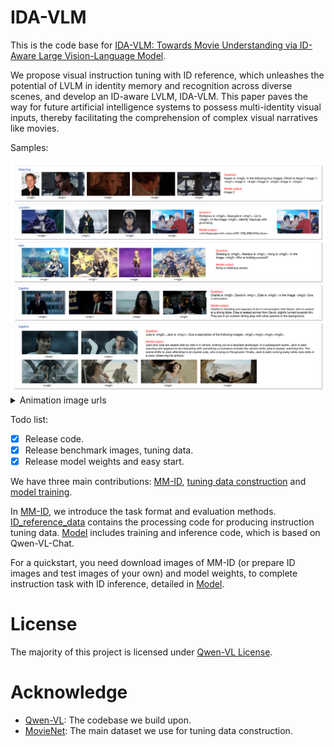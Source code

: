 # IDA-VLM

This is the code base for [IDA-VLM: Towards Movie Understanding via ID-Aware Large Vision-Language Model](https://arxiv.org/pdf/2407.07577).

We propose visual instruction tuning with ID reference, which unleashes the potential of LVLM in identity memory and recognition across diverse scenes, and develop an ID-aware LVLM, IDA-VLM. This paper paves the way for future artificial intelligence systems to possess multi-identity visual inputs, thereby facilitating the comprehension of complex visual narratives like movies.

Samples:

<img src="./fig/samples.png">
<details>
  <summary>Animation image urls</summary>
https://img1.doubanio.com/view/photo/l/public/p2625512480.webp, https://img1.doubanio.com/view/photo/m/public/p2901199610.webp, https://img2.doubanio.com/view/photo/m/public/p2896107391.webp, https://img2.doubanio.com/view/photo/l/public/p2895851711.webp, https://olimg.3dmgame.com/uploads/images/xiaz/2021/0924/1632447816995.jpg, https://i0.hdslb.com/bfs/archive/0384c2f5139013b1ceae84395bbd58fae25898ef.jpg, https://act-webstatic.mihoyo.com/event-static/2023/08/15/9797cacf6d60a54f91fb6f68546b43e1_6723404097102093983.jpg?x-oss-process=image/quality,Q_80/resize,m_lfit,s_700
</details>

Todo list:

- [x] Release code.
- [x] Release benchmark images, tuning data.
- [x] Release model weights and easy start.

We have three main contributions: [MM-ID](./mm-id/), [tuning data construction](./ID_reference_data/) and [model training](./model).

In [MM-ID](./mm-id/), we introduce the task format and evaluation methods. [ID_reference_data](./ID_reference_data/) contains the processing code for producing instruction tuning data. [Model](./model/) includes training and inference code, which is based on Qwen-VL-Chat.

For a quickstart, you need download images of MM-ID (or prepare ID images and test images of your own) and model weights, to complete instruction task with ID inference, detailed in [Model](./model/). 

# License

The majority of this project is licensed under [Qwen-VL License](https://github.com/QwenLM/Qwen-VL/blob/master/LICENSE).

# Acknowledge
* [Qwen-VL](https://github.com/QwenLM/Qwen-VL): The codebase we build upon.
* [MovieNet](https://movienet.github.io/): The main dataset we use for tuning data construction.
